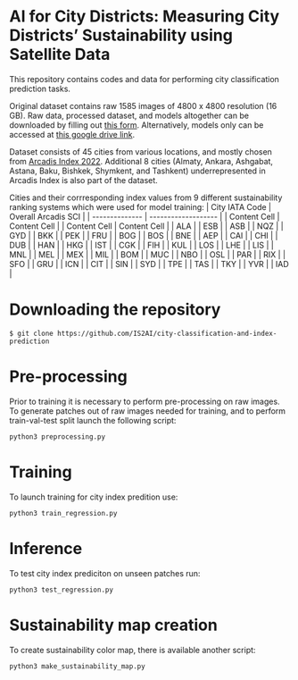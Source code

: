 # AI for City Districts: Measuring City Districts’ Sustainability using Satellite Data

This repository contains codes and data for performing city classification prediction tasks.

Original dataset contains raw 1585 images of 4800 x 4800 resolution (16 GB). Raw data, processed dataset, and models altogether can be downloaded by filling out [this form](https://forms.gle/vsg8SqTB1V6iqXx3A).
Alternatively, models only can be accessed at [this google drive link](https://drive.google.com/drive/folders/1-7C7YY3ejCsLZlXKM5o0E8kT5IY2ROyK?usp=sharing).

Dataset consists of 45 cities from various locations, and mostly chosen from [Arcadis Index 2022](https://www.arcadis.com/en/knowledge-hub/perspectives/global/sustainable-cities-index). Additional 8 cities (Almaty, Ankara, Ashgabat, Astana, Baku, Bishkek, Shymkent, and Tashkent) underrepresented in Arcadis Index is also part of the dataset.

Cities and their corrresponding index values from 9 different sustainability ranking systems which were used for model training:
| City IATA Code | Overall Arcadis SCI |
| -------------- | ------------------- |
| Content Cell   | Content Cell  |
| Content Cell   | Content Cell  |
|      ALA       | 
|      ESB       |
|      ASB       |
|      NQZ       |
|      GYD       |
|      BKK       |
|      PEK       | 
|      FRU       |
|      BOG       |
|      BOS       |
|      BNE       |
|      AEP       |
|      CAI       |
|      CHI       |
|      DUB       |
|      HAN       |
|      HKG       | 
|      IST       |
|      CGK       |
|      FIH       |
|      KUL       |
|      LOS       |
|      LHE       |
|      LIS       |
|      MNL       |
|      MEL       |
|      MEX       |
|      MIL       |
|      BOM       |
|      MUC       |
|      NBO       |
|      OSL       |
|      PAR       |
|      RIX       | 
|      SFO       |
|      GRU       |
|      ICN       |
|      CIT       |
|      SIN       |
|      SYD       |
|      TPE       |
|      TAS       |
|      TKY       |
|      YVR       |
|      IAD       |



# Downloading the repository

```
$ git clone https://github.com/IS2AI/city-classification-and-index-prediction
```

# Pre-processing 

Prior to training it is necessary to perform pre-processing on raw images. To generate patches out of raw images needed for training, and to perform train-val-test split launch the following script:

```
python3 preprocessing.py
```

# Training

To launch training for city index predition use:
```
python3 train_regression.py
```

# Inference

To test city index prediciton on unseen patches run:
```
python3 test_regression.py
```

# Sustainability map creation

To create sustainability color map, there is available another script:

```
python3 make_sustainability_map.py
```
